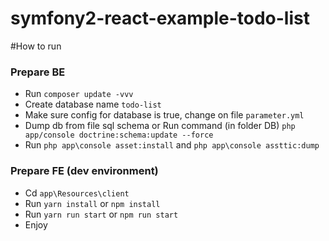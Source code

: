 # symfony2-react-example-todo-list
#How to run
### Prepare BE
* Run `composer update -vvv`
* Create database name `todo-list`
* Make sure config for database is true, change on file `parameter.yml`
* Dump db from file sql schema or Run command (in folder DB) `php app/console doctrine:schema:update --force`
* Run `php app\console asset:install` and `php app\console assttic:dump`

### Prepare FE (dev environment)
* Cd `app\Resources\client`
* Run `yarn install` or `npm install`
* Run `yarn run start` or `npm run start`
* Enjoy